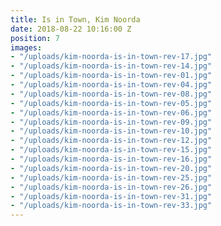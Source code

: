 ```yaml
---
title: Is in Town, Kim Noorda
date: 2018-08-22 10:16:00 Z
position: 7
images:
- "/uploads/kim-noorda-is-in-town-rev-17.jpg"
- "/uploads/kim-noorda-is-in-town-rev-14.jpg"
- "/uploads/kim-noorda-is-in-town-rev-01.jpg"
- "/uploads/kim-noorda-is-in-town-rev-04.jpg"
- "/uploads/kim-noorda-is-in-town-rev-08.jpg"
- "/uploads/kim-noorda-is-in-town-rev-05.jpg"
- "/uploads/kim-noorda-is-in-town-rev-06.jpg"
- "/uploads/kim-noorda-is-in-town-rev-09.jpg"
- "/uploads/kim-noorda-is-in-town-rev-10.jpg"
- "/uploads/kim-noorda-is-in-town-rev-12.jpg"
- "/uploads/kim-noorda-is-in-town-rev-15.jpg"
- "/uploads/kim-noorda-is-in-town-rev-16.jpg"
- "/uploads/kim-noorda-is-in-town-rev-20.jpg"
- "/uploads/kim-noorda-is-in-town-rev-25.jpg"
- "/uploads/kim-noorda-is-in-town-rev-26.jpg"
- "/uploads/kim-noorda-is-in-town-rev-31.jpg"
- "/uploads/kim-noorda-is-in-town-rev-33.jpg"
---
```


